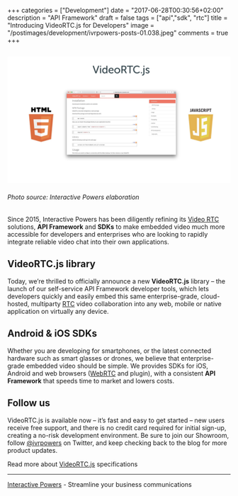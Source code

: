 +++
categories = ["Development"]
date = "2017-06-28T00:30:56+02:00"
description = "API Framework"
draft = false
tags = ["api","sdk", "rtc"]
title = "Introducing VideoRTC.js for Developers"
image = "/postimages/development/ivrpowers-posts-01.038.jpeg"
comments = true
+++

![VideoRTC.js](/postimages/development/ivrpowers-posts-01.039.jpeg)
-------
###### Photo source: Interactive Powers elaboration

Since 2015, Interactive Powers has been diligently refining its [Video RTC](http://blog.ivrpowers.com/post/products/video-rtc/) solutions, **API Framework** and **SDKs** to make embedded video much more accessible for developers and enterprises who are looking to rapidly integrate reliable video chat into their own applications.

## VideoRTC.js library

Today, we’re thrilled to officially announce a new **VideoRTC.js** library – the launch of our self-service API Framework developer tools, which lets developers quickly and easily embed this same enterprise-grade, cloud-hosted, multiparty [RTC](http://blog.ivrpowers.com/post/technologies/what-is-rtc/) video collaboration into any web, mobile or native application on virtually any device.

## Android & iOS SDKs

Whether you are developing for smartphones, or the latest connected hardware such as smart glasses or drones, we believe that enterprise-grade embedded video should be simple. We provides SDKs for iOS, Android and web browsers ([WebRTC](http://blog.ivrpowers.com/post/technologies/what-is-webrtc/) and plugin), with a consistent **API Framework** that speeds time to market and lowers costs.

## Follow us

VideoRTC.js is available now – it’s fast and easy to get started – new users receive free support, and there is no credit card required for initial sign-up, creating a no-risk development environment. Be sure to join our Showroom, follow [@ivrpowers](https://twitter.com/ivrpowers) on Twitter, and keep checking back to the blog for more product updates.

Read more about [VideoRTC.js](http://videortcjs.doc.ivrpowers.com) specifications

---
[Interactive Powers](http://www.ivrpowers.com/) - Streamline your business communications

